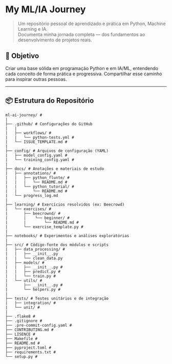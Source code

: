 # My ML/IA Journey

> Um repositório pessoal de aprendizado e prática em Python, Machine Learning e IA.  
> Documenta minha jornada completa — dos fundamentos ao desenvolvimento de projetos reais.

## 🚀 Objetivo

Criar uma base sólida em programação Python e em IA/ML, entendendo cada conceito de forma prática e progressiva. Compartilhar esse caminho para inspirar outras pessoas.

---

## 📦 Estrutura do Repositório
```
ml-ai-journey/ #  
|  
├── .github/ # Configurações do GitHub  
|   |  
|   ├── workflows/ #  
|   |   └── python-tests.yml #  
|   └── ISSUE_TEMPLATE.md #  
|  
├── config/ # Arquivos de configuração (YAML)  
|   ├── model_config.yaml #  
|   └── training_config.yaml #  
|  
├── docs/ # Anotações e materiais de estudo  
|   ├── annotations/ #  
|   |   ├── python_flunte/ #  
|   |   |   └── README.md #  
|   |   └── python_tutorial/ #  
|   |       └── README.md #  
|   └── progress_log.md  
|  
├── learning/ # Exercícios resolvidos (ex: Beecrowd)  
|   └── exercises/ #  
|       ├── beecrownd/ #  
|       |    └── beginner/ #  
|       |        └── README.md #  
|       └── exercise_template.py #  
|
├── notebooks/ # Experimentos e análises exploratórias  
|
├── src/ # Código-fonte dos módulos e scripts  
|   ├── data_processing/ #  
|   |   ├── __init__.py  
|   |   └── clean_data.py
|   ├── models/ #
|   |   ├── __init__.py #
|   |   ├── predict.py #
|   |   └── train.py #
|   └── utils/ #
|       ├── __init__.py #
|       └── helpers.py #
|  
├── tests/ # Testes unitários e de integração  
|   ├── integration/ #
|   └── unit/ #
|
├── .flake8 #
├── .gitignore #
├── .pre-commit-config.yaml #
├── CONTRIBUTING.md #
├── LISENCE #
├── Makefile #
├── README.md #
├── pyproject.toml #
├── requirements.txt #
└── setup.py #
```

